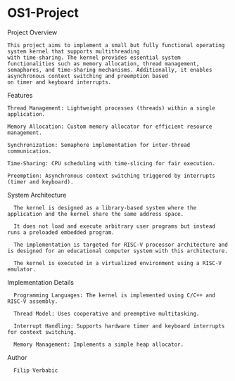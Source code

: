 # OS1-Project
Project Overview

    This project aims to implement a small but fully functional operating system kernel that supports multithreading 
    with time-sharing. The kernel provides essential system functionalities such as memory allocation, thread management,
    semaphores, and time-sharing mechanisms. Additionally, it enables asynchronous context switching and preemption based
    on timer and keyboard interrupts.

Features

    Thread Management: Lightweight processes (threads) within a single application.

    Memory Allocation: Custom memory allocator for efficient resource management.

    Synchronization: Semaphore implementation for inter-thread communication.

    Time-Sharing: CPU scheduling with time-slicing for fair execution.

    Preemption: Asynchronous context switching triggered by interrupts (timer and keyboard).

System Architecture

      The kernel is designed as a library-based system where the application and the kernel share the same address space.

      It does not load and execute arbitrary user programs but instead runs a preloaded embedded program.

      The implementation is targeted for RISC-V processor architecture and is designed for an educational computer system with this architecture.

      The kernel is executed in a virtualized environment using a RISC-V emulator.

Implementation Details

      Programming Languages: The kernel is implemented using C/C++ and RISC-V assembly.

      Thread Model: Uses cooperative and preemptive multitasking.

      Interrupt Handling: Supports hardware timer and keyboard interrupts for context switching.

      Memory Management: Implements a simple heap allocator.

Author

      Filip Verbabic
